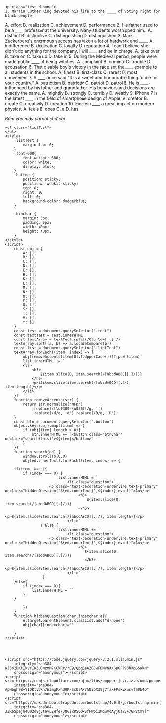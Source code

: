 <!DOCTYPE html>
<html lang="en">

<head>
    <meta charset="UTF-8">
    <meta http-equiv="X-UA-Compatible" content="IE=edge">
    <meta name="viewport" content="width=device-width, initial-scale=1.0">
    <title>Yêu Tố My</title>
    <link rel="stylesheet" href="https://maxcdn.bootstrapcdn.com/bootstrap/4.0.0/css/bootstrap.min.css"
        integrity="sha384-Gn5384xqQ1aoWXA+058RXPxPg6fy4IWvTNh0E263XmFcJlSAwiGgFAW/dAiS6JXm" crossorigin="anonymous">
</head>

<body>
     
    <p class="test d-none">
    1. Martin Luther King devoted his life to the ____ of voting right for black people.
A. effort 		B. realization 		C. achievement 		D. performance 
2. His father used to be a ____ professor at the university. Many students worshipped him..
A. distinct 		B. distinctive 		C. distinguishing 		D. distinguished 
3. Mark Zuckerberg's enormous success has taken a lot of hardwork and ____.
A. indifference 	B. dedication 		C. loyalty 		D. reputation 
4. I can't believe she didn't do anything for the company. I will ____ and be in charge. 
A. take over		B. take on		C. take up		D. take in 
5. During the Medieval period, people were made public ____ of being witches. 
A. complaint 		B. criminal		C. trouble		D. accusation 
6. That disable boy's victory in the race set the ____ example to all students in the school. 
A. finest 		B. first-class 		C. rarest		D. most convenient 
7. A ____ once said “It is a sweet and honourable thing to die for your country.” 
A. patriotism 		B. patriotic		C. patriot		D. patrol
8. He is ____-influenced by his father and grandfather. His behaviors and decisions are exactly the same. 
A. mightily 		B. strongly 		C. terribly		D. weakly 
9. IPhone 7 is the latest ____ in the field of smartphone design of Apple. 
A. creator 		B. create		C. creativity 		D. creation 
10. Einstein ____ a great impact on modern physics. 
A. feels 		B. does 		C. a			D. has 












</p>
    <div class="button">
	    <h7 class="font-600 d-block"><i>Bấm vào mấy cái nút chữ cái</i></h7>
    </div>
    
    <ul class="listTest">
    </ul>
    <style>
        .listTest {
            margin-top: 0;
        }
	    .font-600{
		    font-weight: 600;
		    color: white;
		    display: block;
	    }
        .button {
            position: sticky;
            position: -webkit-sticky;
            top: 0;
            right: 0;
            left: 0;
            background-color: dodgerblue;
        }

        .btnChar {
            margin: 5px;
            padding: 5px;
            width: 40px;
            height: 40px;
        }
    </style>
    <script>
        const obj = {
            A: [],
            B: [],
            C: [],
            D: [],
            E: [],
            H: [],
            K: [],
            L: [],
            M: [],
            N: [],
            O: [],
            P: [],
            Q: [],
            S: [],
            T: [],
            V: [],
            Y: []
        }
        const test = document.querySelector(".test")
        const textTest = test.innerHTML
        const textArray = textTest.split(/Câu \d+[:.] /)
        textArray.sort((a, b) => a.localeCompare(b))
        const list = document.querySelector(".listTest")
        textArray.forEach((item, index) => {
            obj[removeAccents(item[0].toUpperCase())]?.push(item)
            list.innerHTML += `
            <li>
                <h5>
                    ${item.slice(0, item.search(/[abcdABCD][.]/))}
                </h5>
                <p>${item.slice(item.search(/[abcdABCD][.]/), item.length)}</p>
            </li>`
        })
        function removeAccents(str) {
            return str.normalize('NFD')
                .replace(/[\u0300-\u036f]/g, '')
                .replace(/đ/g, 'd').replace(/Đ/g, 'D');
        }
        const btn = document.querySelector(".button")
        Object.keys(obj).map((item) => {
            if (obj[item].length > 0){
                btn.innerHTML += `<button class="btnChar" onclick="search(this)">${item}</button>`
            }
        })
        function search(ed) {
            window.scrollTo(0,0)
            obj[ed.innerText].forEach((item, index) => {
		    
		if(item !==""){
			if (index === 0) {
                    		list.innerHTML = `
                        		<li class="question">
						<p class="text-decoration-underline text-primary" onclick="hiddenQuestion('${ed.innerText}',${index},event)">Ẩn</p>
                           			 <h5>
                               			 ${item.slice(0, item.search(/[abcdABCD][.]/))}
                           			 </h5>
                            			<p>${item.slice(item.search(/[abcdABCD][.]/), item.length)}</p>
                        		</li>`
                	} else {
                    		list.innerHTML += `
                        		<li class="question">
						<p class="text-decoration-underline text-primary"  onclick="hiddenQuestion('${ed.innerText}',${index},event)">Ẩn</p>
                           			 <h5>
                                		${item.slice(0, item.search(/[abcdABCD][.]/))}
                            			</h5>
                           			 <p>${item.slice(item.search(/[abcdABCD][.]/), item.length)}</p>
                        		</li>`
               		 }
		}else{
			if (index === 0){
				list.innerHTML = ``
			}
		}
                
            })
        }
	    function hiddenQuestion(char,indexchar,e){
		    e.target.parentElement.classList.add("d-none")
		    obj[char][indexchar]=""
		    
	    }
    </script>




    <script src="https://code.jquery.com/jquery-3.2.1.slim.min.js"
        integrity="sha384-KJ3o2DKtIkvYIK3UENzmM7KCkRr/rE9/Qpg6aAZGJwFDMVNA/GpGFF93hXpG5KkN"
        crossorigin="anonymous"></script>
    <script src="https://cdnjs.cloudflare.com/ajax/libs/popper.js/1.12.9/umd/popper.min.js"
        integrity="sha384-ApNbgh9B+Y1QKtv3Rn7W3mgPxhU9K/ScQsAP7hUibX39j7fakFPskvXusvfa0b4Q"
        crossorigin="anonymous"></script>
    <script src="https://maxcdn.bootstrapcdn.com/bootstrap/4.0.0/js/bootstrap.min.js"
        integrity="sha384-JZR6Spejh4U02d8jOt6vLEHfe/JQGiRRSQQxSfFWpi1MquVdAyjUar5+76PVCmYl"
        crossorigin="anonymous"></script>
</body>

</html>
